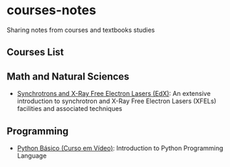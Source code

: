 # courses-notes
Sharing notes from courses and textbooks studies

## Courses List

## Math and Natural Sciences
- [Synchrotrons and X-Ray Free Electron Lasers (EdX)](https://github.com/carlosevmoura/courses-notes/math-and-natural-science/synchrotrons-and-x-ray-free-electron-lasers/synchrotrons.md): An extensive introduction to synchrotron and X-Ray Free Electron Lasers (XFELs) facilities and associated techniques

## Programming
- [Python Básico (Curso em Vídeo)](https://github.com/carlosevmoura/courses-notes/programming/python-curso_em_video/python-curso_em_video.md): Introduction to Python Programming Language